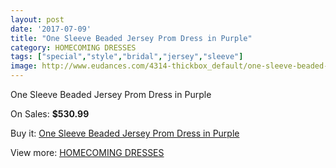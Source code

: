 ```yaml
---
layout: post
date: '2017-07-09'
title: "One Sleeve Beaded Jersey Prom Dress in Purple"
category: HOMECOMING DRESSES
tags: ["special","style","bridal","jersey","sleeve"]
image: http://www.eudances.com/4314-thickbox_default/one-sleeve-beaded-jersey-prom-dress-in-purple.jpg
---
```

One Sleeve Beaded Jersey Prom Dress in Purple

On Sales: **$530.99**
<a href="https://www.eudances.com/en/homecoming-dresses/1433-one-sleeve-beaded-jersey-prom-dress-in-purple.html"><amp-img layout="responsive" width="600" height="600" src="//www.eudances.com/4314-thickbox_default/one-sleeve-beaded-jersey-prom-dress-in-purple.jpg" alt="One Sleeve Beaded Jersey Prom Dress in Purple 0" /></a>
<a href="https://www.eudances.com/en/homecoming-dresses/1433-one-sleeve-beaded-jersey-prom-dress-in-purple.html"><amp-img layout="responsive" width="600" height="600" src="//www.eudances.com/4315-thickbox_default/one-sleeve-beaded-jersey-prom-dress-in-purple.jpg" alt="One Sleeve Beaded Jersey Prom Dress in Purple 1" /></a>

Buy it: [One Sleeve Beaded Jersey Prom Dress in Purple](https://www.eudances.com/en/homecoming-dresses/1433-one-sleeve-beaded-jersey-prom-dress-in-purple.html "One Sleeve Beaded Jersey Prom Dress in Purple")

View more: [HOMECOMING DRESSES](https://www.eudances.com/en/15-homecoming-dresses "HOMECOMING DRESSES")